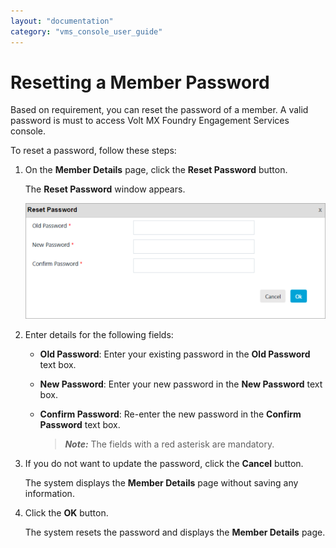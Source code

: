 ```yaml
---
layout: "documentation"
category: "vms_console_user_guide"
---
```

                             


Resetting a Member Password
===========================

Based on requirement, you can reset the password of a member. A valid password is must to access Volt MX Foundry Engagement Services console.

To reset a password, follow these steps:

1.  On the **Member Details** page, click the **Reset Password** button.
    
    The **Reset Password** window appears.
    
    ![](../Resources/Images/Settings/Admin_Access/Members/resetpassword_579x222.png)
2.  Enter details for the following fields:
    *   **Old Password**: Enter your existing password in the **Old Password** text box.
    *   **New Password**: Enter your new password in the **New Password** text box.
    *   **Confirm Password**: Re-enter the new password in the **Confirm Password** text box.
        
        > **_Note:_** The fields with a red asterisk are mandatory.
        
3.  If you do not want to update the password, click the **Cancel** button.
    
    The system displays the **Member Details** page without saving any information.
    
4.  Click the **OK** button.
    
    The system resets the password and displays the **Member Details** page.
